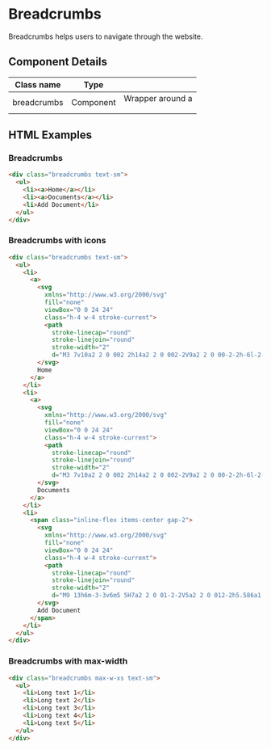 # Breadcrumbs

Breadcrumbs helps users to navigate through the website.

## Component Details

| Class name | Type |  |
| --- | --- | --- |
| breadcrumbs | Component | Wrapper around a <ul> |

## HTML Examples

### Breadcrumbs

```html
<div class="breadcrumbs text-sm">
  <ul>
    <li><a>Home</a></li>
    <li><a>Documents</a></li>
    <li>Add Document</li>
  </ul>
</div>
```

### Breadcrumbs with icons

```html
<div class="breadcrumbs text-sm">
  <ul>
    <li>
      <a>
        <svg
          xmlns="http://www.w3.org/2000/svg"
          fill="none"
          viewBox="0 0 24 24"
          class="h-4 w-4 stroke-current">
          <path
            stroke-linecap="round"
            stroke-linejoin="round"
            stroke-width="2"
            d="M3 7v10a2 2 0 002 2h14a2 2 0 002-2V9a2 2 0 00-2-2h-6l-2-2H5a2 2 0 00-2 2z"></path>
        </svg>
        Home
      </a>
    </li>
    <li>
      <a>
        <svg
          xmlns="http://www.w3.org/2000/svg"
          fill="none"
          viewBox="0 0 24 24"
          class="h-4 w-4 stroke-current">
          <path
            stroke-linecap="round"
            stroke-linejoin="round"
            stroke-width="2"
            d="M3 7v10a2 2 0 002 2h14a2 2 0 002-2V9a2 2 0 00-2-2h-6l-2-2H5a2 2 0 00-2 2z"></path>
        </svg>
        Documents
      </a>
    </li>
    <li>
      <span class="inline-flex items-center gap-2">
        <svg
          xmlns="http://www.w3.org/2000/svg"
          fill="none"
          viewBox="0 0 24 24"
          class="h-4 w-4 stroke-current">
          <path
            stroke-linecap="round"
            stroke-linejoin="round"
            stroke-width="2"
            d="M9 13h6m-3-3v6m5 5H7a2 2 0 01-2-2V5a2 2 0 012-2h5.586a1 1 0 01.707.293l5.414 5.414a1 1 0 01.293.707V19a2 2 0 01-2 2z"></path>
        </svg>
        Add Document
      </span>
    </li>
  </ul>
</div>
```

### Breadcrumbs with max-width

```html
<div class="breadcrumbs max-w-xs text-sm">
  <ul>
    <li>Long text 1</li>
    <li>Long text 2</li>
    <li>Long text 3</li>
    <li>Long text 4</li>
    <li>Long text 5</li>
  </ul>
</div>
```


